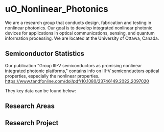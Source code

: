 # uO_Nonlinear_Photonics
We are a research group that conducts design, fabrication and testing in nonlinear photonics. Our goal is to develop integrated nonlinear photonic devices for applications in optical communications, sensing, and quantum information processing. We are located at the University of Ottawa, Canada.

## Semiconductor Statistics

Our publication "Group III-V semiconductors as promising nonlinear integrated photonic platforms," contains info on III-V semiconductors optical properties, especially the nonlinear properties. 
https://www.tandfonline.com/doi/pdf/10.1080/23746149.2022.2097020

They key data can be found below:
## Research Areas


## Research Project